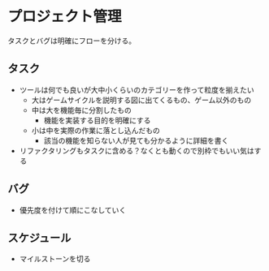 # プロジェクト管理
タスクとバグは明確にフローを分ける。

## タスク
- ツールは何でも良いが大中小くらいのカテゴリーを作って粒度を揃えたい
  - 大はゲームサイクルを説明する図に出てくるもの、ゲーム以外のもの
  - 中は大を機能毎に分割したもの
    - 機能を実装する目的を明確にする
  - 小は中を実際の作業に落とし込んだもの
    - 該当の機能を知らない人が見ても分かるように詳細を書く
- リファクタリングもタスクに含める？なくとも動くので別枠でもいい気はする

## バグ
- 優先度を付けて順にこなしていく

## スケジュール
- マイルストーンを切る
